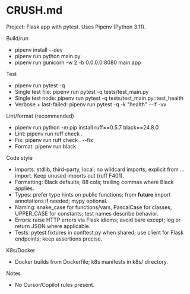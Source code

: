 # CRUSH.md

Project: Flask app with pytest. Uses Pipenv (Python 3.11).

Build/run
- pipenv install --dev
- pipenv run python main.py
- pipenv run gunicorn -w 2 -b 0.0.0.0:8080 main:app

Test
- pipenv run pytest -q
- Single test file: pipenv run pytest -q tests/test_main.py
- Single test node: pipenv run pytest -q tests/test_main.py::test_health
- Verbose + last-failed: pipenv run pytest -q -k "health" --lf -vv

Lint/format (recommended)
- pipenv run python -m pip install ruff==0.5.7 black==24.8.0
- Lint: pipenv run ruff check .
- Fix: pipenv run ruff check . --fix
- Format: pipenv run black .

Code style
- Imports: stdlib, third-party, local; no wildcard imports; explicit from ... import. Keep unused imports out (ruff F401).
- Formatting: Black defaults; 88 cols; trailing commas where Black applies.
- Types: prefer type hints on public functions; from __future__ import annotations if needed; mypy optional.
- Naming: snake_case for functions/vars, PascalCase for classes, UPPER_CASE for constants; test names describe behavior.
- Errors: raise HTTP errors via Flask idioms; avoid bare except; log or return JSON where applicable.
- Tests: pytest fixtures in conftest.py when shared; use client for Flask endpoints; keep assertions precise.

K8s/Docker
- Docker builds from Dockerfile; k8s manifests in k8s/ directory.

Notes
- No Cursor/Copilot rules present.
